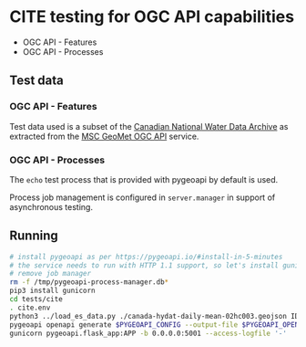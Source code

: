 # CITE testing for OGC API capabilities

- OGC API - Features
- OGC API - Processes

## Test data

### OGC API - Features
Test data used is a subset of the [Canadian National Water Data Archive](https://www.canada.ca/en/environment-climate-change/services/water-overview/quantity/monitoring/survey/data-products-services/national-archive-hydat.html) as extracted from the [MSC GeoMet OGC API](https://eccc-msc.github.io/open-data/msc-geomet/web-services_en/#ogc-api-features) service.

### OGC API - Processes
The `echo` test process that is provided with pygeoapi by default is used.

Process job management is configured in `server.manager` in support of asynchronous testing.

## Running

```bash
# install pygeoapi as per https://pygeoapi.io/#install-in-5-minutes
# the service needs to run with HTTP 1.1 support, so let's install gunicorn
# remove job manager
rm -f /tmp/pygeoapi-process-manager.db*
pip3 install gunicorn
cd tests/cite
. cite.env
python3 ../load_es_data.py ./canada-hydat-daily-mean-02hc003.geojson IDENTIFIER
pygeoapi openapi generate $PYGEOAPI_CONFIG --output-file $PYGEOAPI_OPENAPI
gunicorn pygeoapi.flask_app:APP -b 0.0.0.0:5001 --access-logfile '-'
```
